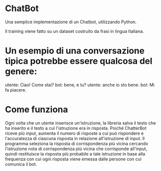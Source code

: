 # ChatBot
Una semplice implementazione di un Chatbot, utilizzando Python.

Il training viene fatto su un dataset costruito da frasi in lingua Italiana.

# Un esempio di una conversazione tipica potrebbe essere qualcosa del genere:

utente: Ciao! Come stai?
bot: bene, e tu?
utente: anche io sto bene.
bot: Mi fa piacere.

# Come funziona

Ogni volta che un utente inserisce un'istruzione, la libreria salva il testo che ha inserito e il testo a cui l'istruzione era in risposta. Poiché ChatterBot riceve più input, aumenta il numero di risposte a cui può rispondere e l'accuratezza di ciascuna risposta in relazione all'istruzione di input. Il programma seleziona la risposta di corrispondenza più vicina cercando l'istruzione nota di corrispondenza più vicina che corrisponde all'input, quindi restituisce la risposta più probabile a tale istruzione in base alla frequenza con cui ogni risposta viene emessa dalle persone con cui comunica il bot.
